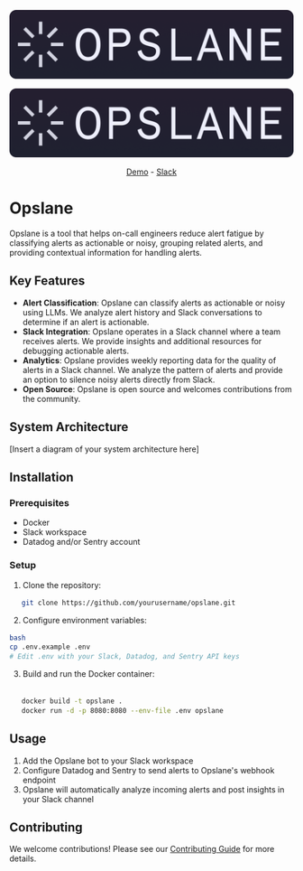 
![opslane](backend/docs/opslane-logo-large.png)

<p align="center">
  <img alt="logo" src="./assets/opslane-logo-large.png">
</p>

<p align="center">
  <a href="">Demo</a> - <a href="">Slack</a>
</p>

# Opslane

Opslane is a tool that helps on-call engineers reduce alert fatigue by classifying alerts as actionable or noisy, grouping related alerts, and providing contextual information for handling alerts.

## Key Features

- **Alert Classification**: Opslane can classify alerts as actionable or noisy using LLMs. We analyze alert history and Slack conversations to determine if an alert is actionable.
- **Slack Integration**: Opslane operates in a Slack channel where a team receives alerts. We provide insights and additional resources for debugging actionable alerts.
- **Analytics**: Opslane provides weekly reporting data for the quality of alerts in a Slack channel. We analyze the pattern of alerts and provide an option to silence noisy alerts directly from Slack.
- **Open Source**: Opslane is open source and welcomes contributions from the community.


## System Architecture

[Insert a diagram of your system architecture here]

## Installation

### Prerequisites

- Docker
- Slack workspace
- Datadog and/or Sentry account

### Setup

1. Clone the repository:
```bash
   git clone https://github.com/yourusername/opslane.git
```

2. Configure environment variables:

```bash
bash
cp .env.example .env
# Edit .env with your Slack, Datadog, and Sentry API keys
```


3. Build and run the Docker container:

```bash

   docker build -t opslane .
   docker run -d -p 8080:8080 --env-file .env opslane

```

## Usage

1. Add the Opslane bot to your Slack workspace
2. Configure Datadog and Sentry to send alerts to Opslane's webhook endpoint
3. Opslane will automatically analyze incoming alerts and post insights in your Slack channel

## Contributing

We welcome contributions! Please see our [Contributing Guide](CONTRIBUTING.md) for more details.


